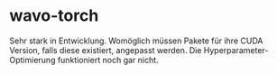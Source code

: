 # wavo-torch

Sehr stark in Entwicklung. Womöglich müssen Pakete für ihre CUDA Version, falls diese existiert, angepasst werden.
Die Hyperparameter-Optimierung funktioniert noch gar nicht. 
